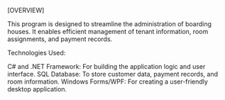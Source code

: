 [OVERVIEW]

This program is designed to streamline the administration of boarding houses. It enables efficient management of tenant information, room assignments, and payment records.

Technologies Used:

C# and .NET Framework: For building the application logic and user interface.
SQL Database: To store customer data, payment records, and room information.
Windows Forms/WPF: For creating a user-friendly desktop application.
